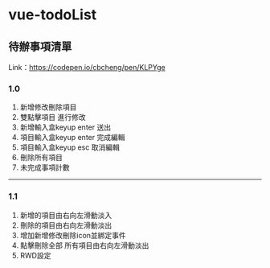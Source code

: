 # vue-todoList
## 待辦事項清單
Link：https://codepen.io/cbcheng/pen/KLPYge
### 1.0
1. 新增修改刪除項目
2. 雙點擊項目 進行修改
3. 新增輸入盒keyup enter 送出
4. 項目輸入盒keyup enter 完成編輯
5. 項目輸入盒keyup esc 取消編輯
6. 刪除所有項目
7. 未完成事項計數
---
### 1.1
1. 新增的項目由右向左滑動淡入
2. 刪除的項目由右向左滑動淡出
3. 增加新增修改刪除icon並綁定事件
4. 點擊刪除全部 所有項目由右向左滑動淡出
5. RWD設定

